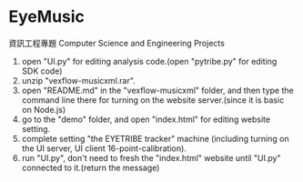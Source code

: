 # EyeMusic
資訊工程專題 Computer Science and Engineering Projects

1. open "UI.py" for editing analysis code.(open "pytribe.py" for editing SDK code)
2. unzip "vexflow-musicxml.rar".
3. open "README.md" in the "vexflow-musicxml" folder, 
   and then type the command line there for turning on the website server.(since it is basic on Node.js)
4. go to the "demo" folder, and open "index.html" for editing website setting.
5. complete setting "the EYETRIBE tracker" machine (including turning on the UI server, UI client 16-point-calibration).
6. run "UI.py", don't need to fresh the "index.html" website until "UI.py" connected to it.(return the message)
